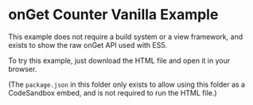 # onGet Counter Vanilla Example

This example does not require a build system or a view framework, and exists to show the raw onGet API used with ES5.

To try this example, just download the HTML file and open it in your browser.

(The `package.json` in this folder only exists to allow using this folder as a CodeSandbox embed, and is not required
to run the HTML file.)
